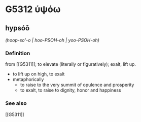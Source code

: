 # G5312 ὑψόω

## hypsóō

_(hoop-so'-o | hoo-PSOH-oh | yoo-PSOH-oh)_

### Definition

from [[G5311]]; to elevate (literally or figuratively); exalt, lift up.

- to lift up on high, to exalt
- metaphorically
  - to raise to the very summit of opulence and prosperity
  - to exalt, to raise to dignity, honor and happiness

### See also

[[G5311]]

